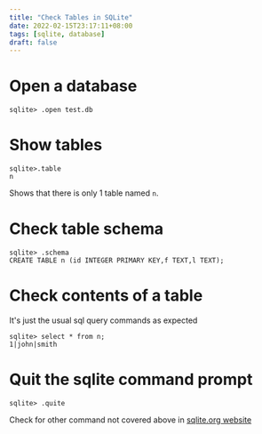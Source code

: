```yaml
---
title: "Check Tables in SQLite"
date: 2022-02-15T23:17:11+08:00
tags: [sqlite, database]
draft: false
---
```


# Open a database
```
sqlite> .open test.db
```

# Show tables
```
sqlite>.table
n
```
Shows that there is only 1 table named `n`.

# Check table schema 
```
sqlite> .schema
CREATE TABLE n (id INTEGER PRIMARY KEY,f TEXT,l TEXT);
```

# Check contents of a table
It's just the usual sql query commands as expected
```
sqlite> select * from n;
1|john|smith
```

# Quit the sqlite command prompt
```
sqlite> .quite
```

Check for other command not covered above in [sqlite.org website](https://www.sqlite.org/cli.html)
